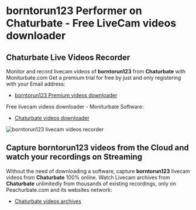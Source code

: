 # borntorun123 Performer on Chaturbate - Free LiveCam videos downloader

## Chaturbate Live Videos Recorder

Monitor and record livecam videos of **borntorun123** from **Chaturbate** with Moniturbate.com
Get a premium trial for free by just and only registering with your Email address:
* [borntorun123 Premium videos downloader](https://moniturbate.com/request-demo-licence-key.html)

Free livecam videos downloader - Moniturbate Software:
* [Chaturbate videos downloader](https://moniturbate.com/moniturbate-download-software.html)

![borntorun123 livecam videos recorder](https://peachurnet.com/templates/moniturbate-software.png)


## Capture borntorun123 videos from the Cloud and watch your recordings on Streaming

Without the need of downloading a software, capture **borntorun123** livecam videos from **Chaturbate** 100% online.
Watch Livecam archives from **Chaturbate** unlimitedly from thousands of existing recordings, only on Peachurbate.com and its websites network:
* [Chaturbate videos archives](https://peachurnet.com/)